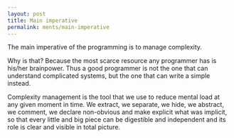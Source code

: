 ```yaml
---
layout: post
title: Main imperative
permalink: ments/main-imperative
---
```


The main imperative of the programming is to manage complexity.

Why is that? Because the most scarce resource any programmer has 
is his/her brainpower. Thus a good programmer is not the one that 
can understand complicated systems, but the one that can write a 
simple instead.

Complexity management is the tool that we use to reduce mental 
load at any given moment in time. We extract, we separate, we hide, 
we abstract, we comment, we declare non-obvious and make explicit 
what was implicit, so that every little and big piece can be 
digestible and independent and its role is clear and visible in 
total picture.

